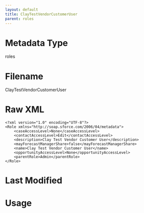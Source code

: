 ```yaml
---
layout: default
title: ClayTestVendorCustomerUser
parent: roles
---
```

# Metadata Type
roles


# Filename 
ClayTestVendorCustomerUser


# Raw XML
```
<?xml version="1.0" encoding="UTF-8"?>
<Role xmlns="http://soap.sforce.com/2006/04/metadata">
    <caseAccessLevel>None</caseAccessLevel>
    <contactAccessLevel>Edit</contactAccessLevel>
    <description>Clay Test Vendor Customer User</description>
    <mayForecastManagerShare>false</mayForecastManagerShare>
    <name>Clay Test Vendor Customer User</name>
    <opportunityAccessLevel>None</opportunityAccessLevel>
    <parentRole>Admin</parentRole>
</Role>
```


# Last Modified


# Usage
